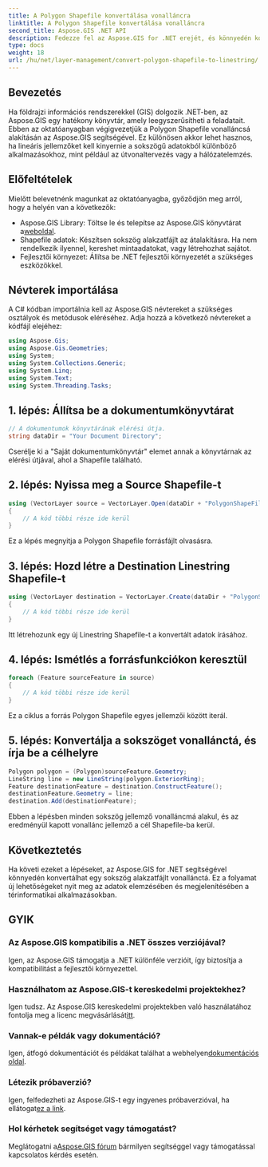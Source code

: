 ```yaml
---
title: A Polygon Shapefile konvertálása vonalláncra
linktitle: A Polygon Shapefile konvertálása vonalláncra
second_title: Aspose.GIS .NET API
description: Fedezze fel az Aspose.GIS for .NET erejét, és könnyedén konvertálja a sokszög alakú fájlokat vonalláncokká. Fokozza fel térinformatikai fejlesztését még ma!
type: docs
weight: 18
url: /hu/net/layer-management/convert-polygon-shapefile-to-linestring/
---
```

## Bevezetés
Ha földrajzi információs rendszerekkel (GIS) dolgozik .NET-ben, az Aspose.GIS egy hatékony könyvtár, amely leegyszerűsítheti a feladatait. Ebben az oktatóanyagban végigvezetjük a Polygon Shapefile vonalláncsá alakításán az Aspose.GIS segítségével. Ez különösen akkor lehet hasznos, ha lineáris jellemzőket kell kinyernie a sokszögű adatokból különböző alkalmazásokhoz, mint például az útvonaltervezés vagy a hálózatelemzés.
## Előfeltételek
Mielőtt belevetnénk magunkat az oktatóanyagba, győződjön meg arról, hogy a helyén van a következők:
-  Aspose.GIS Library: Töltse le és telepítse az Aspose.GIS könyvtárat a[weboldal](https://releases.aspose.com/gis/net/).
- Shapefile adatok: Készítsen sokszög alakzatfájlt az átalakításra. Ha nem rendelkezik ilyennel, kereshet mintaadatokat, vagy létrehozhat sajátot.
- Fejlesztői környezet: Állítsa be .NET fejlesztői környezetét a szükséges eszközökkel.
## Névterek importálása
A C# kódban importálnia kell az Aspose.GIS névtereket a szükséges osztályok és metódusok eléréséhez. Adja hozzá a következő névtereket a kódfájl elejéhez:
```csharp
using Aspose.Gis;
using Aspose.Gis.Geometries;
using System;
using System.Collections.Generic;
using System.Linq;
using System.Text;
using System.Threading.Tasks;
```
## 1. lépés: Állítsa be a dokumentumkönyvtárat
```csharp
// A dokumentumok könyvtárának elérési útja.
string dataDir = "Your Document Directory";
```
Cserélje ki a "Saját dokumentumkönyvtár" elemet annak a könyvtárnak az elérési útjával, ahol a Shapefile található.
## 2. lépés: Nyissa meg a Source Shapefile-t
```csharp
using (VectorLayer source = VectorLayer.Open(dataDir + "PolygonShapeFile.shp", Drivers.Shapefile))
{
    // A kód többi része ide kerül
}
```
Ez a lépés megnyitja a Polygon Shapefile forrásfájlt olvasásra.
## 3. lépés: Hozd létre a Destination Linestring Shapefile-t
```csharp
using (VectorLayer destination = VectorLayer.Create(dataDir + "PolygonShapeFileToLineShapeFile_out.shp", Drivers.Shapefile))
{
    // A kód többi része ide kerül
}
```
Itt létrehozunk egy új Linestring Shapefile-t a konvertált adatok írásához.
## 4. lépés: Ismétlés a forrásfunkciókon keresztül
```csharp
foreach (Feature sourceFeature in source)
{
    // A kód többi része ide kerül
}
```
Ez a ciklus a forrás Polygon Shapefile egyes jellemzői között iterál.
## 5. lépés: Konvertálja a sokszöget vonallánctá, és írja be a célhelyre
```csharp
Polygon polygon = (Polygon)sourceFeature.Geometry;
LineString line = new LineString(polygon.ExteriorRing);
Feature destinationFeature = destination.ConstructFeature();
destinationFeature.Geometry = line;
destination.Add(destinationFeature);
```
Ebben a lépésben minden sokszög jellemző vonalláncmá alakul, és az eredményül kapott vonallánc jellemző a cél Shapefile-ba kerül.
## Következtetés
Ha követi ezeket a lépéseket, az Aspose.GIS for .NET segítségével könnyedén konvertálhat egy sokszög alakzatfájlt vonallánctá. Ez a folyamat új lehetőségeket nyit meg az adatok elemzésében és megjelenítésében a térinformatikai alkalmazásokban.

## GYIK
### Az Aspose.GIS kompatibilis a .NET összes verziójával?
Igen, az Aspose.GIS támogatja a .NET különféle verzióit, így biztosítja a kompatibilitást a fejlesztői környezettel.
### Használhatom az Aspose.GIS-t kereskedelmi projektekhez?
 Igen tudsz. Az Aspose.GIS kereskedelmi projektekben való használatához fontolja meg a licenc megvásárlását[itt](https://purchase.aspose.com/buy).
### Vannak-e példák vagy dokumentáció?
 Igen, átfogó dokumentációt és példákat találhat a webhelyen[dokumentációs oldal](https://reference.aspose.com/gis/net/).
### Létezik próbaverzió?
 Igen, felfedezheti az Aspose.GIS-t egy ingyenes próbaverzióval, ha ellátogat[ez a link](https://releases.aspose.com/).
### Hol kérhetek segítséget vagy támogatást?
 Meglátogatni a[Aspose.GIS fórum](https://forum.aspose.com/c/gis/33) bármilyen segítséggel vagy támogatással kapcsolatos kérdés esetén.